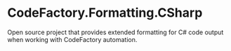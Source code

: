 # CodeFactory.Formatting.CSharp
Open source project that provides extended formatting for C# code output when working with CodeFactory automation.
